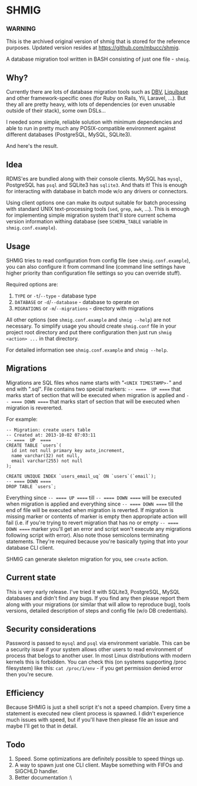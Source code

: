 SHMIG
=====

### WARNING

This is the archived original version of shmig that is stored for the reference
purposes. Updated version resides at https://github.com/mbucc/shmig.


A database migration tool written in BASH consisting of just one file - `shmig`.

Why?
----

Currently there are lots of database migration tools such as [DBV](http://dbv.vizuina.com/), [Liquibase](http://www.liquibase.org/) and other framework-specific ones (for Ruby on Rails, Yii, Laravel, ...). But they all are pretty heavy, with lots of dependencies (or even unusable outside of their stack), some own DSLs...

I needed some simple, reliable solution with minimum dependencies and able to run in pretty much any POSIX-compatible environment against different databases (PostgreSQL, MySQL, SQLite3).

And here's the result.

Idea
----

RDMS'es are bundled along with their console clients. MySQL has `mysql`, PostgreSQL has `psql` and SQLite3 has `sqlite3`. And thats it! This is enough for interacting with database in batch mode w/o any drivers or connectors.

Using client options one can make its output suitable for batch processing with standard UNIX text-processing tools (`sed`, `grep`, `awk`, ...). This is enough for implementing simple migration system that'll store current schema version information withing database (see `SCHEMA_TABLE` variable in `shmig.conf.example`).

Usage
-----

SHMIG tries to read configuration from config file (see `shmig.conf.example`), you can also configure it from command line (command line settings have higher priority than configuration file settings so you can override stuff).

Required options are:

  1. `TYPE` or `-t`/`--type` - database type
  2. `DATABASE` or `-d`/`--database` - database to operate on
  3. `MIGRATIONS` or `-m`/`--migrations` - directory with migrations

All other options (see `shmig.conf.example` and `shmig --help`) are not necessary.
To simplify usage you should create `shmig.conf` file in your project root directory and put there configuration then just run `shmig <action> ...` in that directory.

For detailed information see `shmig.conf.example` and `shmig --help`.

Migrations
----------

Migrations are SQL files whos name starts with "`<UNIX TIMESTAMP>-`" and end with ".sql".
File contains two special markers: `-- ====  UP ====` that marks start of section that will be executed when migration is applied and `-- ==== DOWN ====` that marks start of section that will be executed when migration is revererted.

For example:

```
-- Migration: create users table
-- Created at: 2013-10-02 07:03:11
-- ====  UP  ====
CREATE TABLE `users`(
  id int not null primary key auto_increment,
  name varchar(32) not null,
  email varchar(255) not null
);

CREATE UNIQUE INDEX `users_email_uq` ON `users`(`email`);
-- ==== DOWN ====
DROP TABLE `users`;
```

Everything since `-- ==== UP ====` till `-- ==== DOWN ====` will be executed when migration is applied and everything since `-- ==== DOWN ====` till the end of file will be executed when migration is reverted. If migration is missing marker or contents of marker is empty then appropriate action will fail (i.e. if you're trying to revert migration that has no or empty `-- ==== DOWN ====` marker you'll get an error and script won't execute any migrations following script with error). Also note those semicolons terminating statements. They're required because you're basically typing that into your database CLI client.

SHMIG can generate skeleton migration for you, see `create` action.

Current state
-------------

This is very early release. I've tried it with SQLite3, PostgreSQL, MySQL databases and didn't find any bugs. If you find any then please report them along with your migrations (or similar that will allow to reproduce bug), tools versions, detailed description of steps and config file (w/o DB credentials).

Security considerations
-----------------------

Password is passed to `mysql` and `psql` via environment variable. This can be a security issue if your system allows other users to read environment of process that belogs to another user. In most Linux distributions with modern kernels this is forbidden. You can check this (on systems supporting /proc filesystem) like this: `cat /proc/1/env` - if you get permission denied error then you're secure.

Efficiency
----------

Because SHMIG is just a shell script it's not a speed champion. Every time a statement is executed new client process is spawned. I didn't experience much issues with speed, but if you'll have then please file an issue and maybe I'll get to that in detail.

Todo
----

  1. Speed. Some optimizations are definitely possible to speed things up.
  2. A way to spawn just one CLI client. Maybe something with FIFOs and SIGCHLD handler.
  3. Better documentation :\
